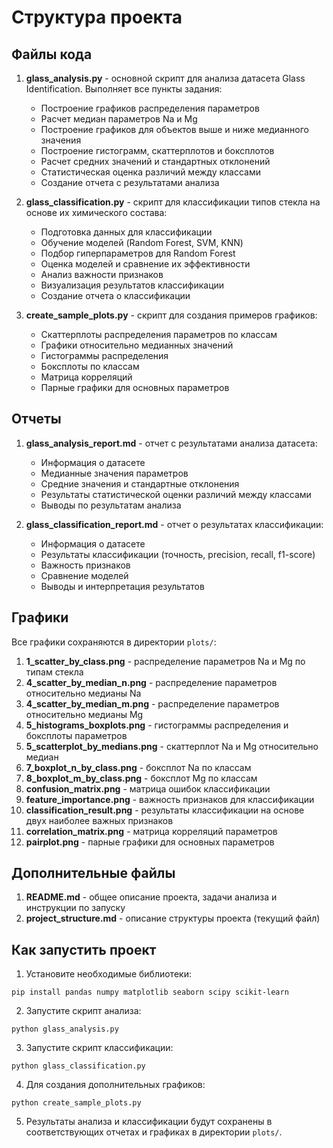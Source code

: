 # Структура проекта

## Файлы кода

1. **glass_analysis.py** - основной скрипт для анализа датасета Glass Identification. Выполняет все пункты задания:
   - Построение графиков распределения параметров
   - Расчет медиан параметров Na и Mg
   - Построение графиков для объектов выше и ниже медианного значения
   - Построение гистограмм, скаттерплотов и боксплотов
   - Расчет средних значений и стандартных отклонений
   - Статистическая оценка различий между классами
   - Создание отчета с результатами анализа

2. **glass_classification.py** - скрипт для классификации типов стекла на основе их химического состава:
   - Подготовка данных для классификации
   - Обучение моделей (Random Forest, SVM, KNN)
   - Подбор гиперпараметров для Random Forest
   - Оценка моделей и сравнение их эффективности
   - Анализ важности признаков
   - Визуализация результатов классификации
   - Создание отчета о классификации

3. **create_sample_plots.py** - скрипт для создания примеров графиков:
   - Скаттерплоты распределения параметров по классам
   - Графики относительно медианных значений
   - Гистограммы распределения
   - Боксплоты по классам
   - Матрица корреляций
   - Парные графики для основных параметров

## Отчеты

1. **glass_analysis_report.md** - отчет с результатами анализа датасета:
   - Информация о датасете
   - Медианные значения параметров
   - Средние значения и стандартные отклонения
   - Результаты статистической оценки различий между классами
   - Выводы по результатам анализа

2. **glass_classification_report.md** - отчет о результатах классификации:
   - Информация о датасете
   - Результаты классификации (точность, precision, recall, f1-score)
   - Важность признаков
   - Сравнение моделей
   - Выводы и интерпретация результатов

## Графики

Все графики сохраняются в директории `plots/`:

1. **1_scatter_by_class.png** - распределение параметров Na и Mg по типам стекла
2. **4_scatter_by_median_n.png** - распределение параметров относительно медианы Na
3. **4_scatter_by_median_m.png** - распределение параметров относительно медианы Mg
4. **5_histograms_boxplots.png** - гистограммы распределения и боксплоты параметров
5. **5_scatterplot_by_medians.png** - скаттерплот Na и Mg относительно медиан
6. **7_boxplot_n_by_class.png** - боксплот Na по классам
7. **8_boxplot_m_by_class.png** - боксплот Mg по классам
8. **confusion_matrix.png** - матрица ошибок классификации
9. **feature_importance.png** - важность признаков для классификации
10. **classification_result.png** - результаты классификации на основе двух наиболее важных признаков
11. **correlation_matrix.png** - матрица корреляций параметров
12. **pairplot.png** - парные графики для основных параметров

## Дополнительные файлы

1. **README.md** - общее описание проекта, задачи анализа и инструкции по запуску
2. **project_structure.md** - описание структуры проекта (текущий файл)

## Как запустить проект

1. Установите необходимые библиотеки:
```
pip install pandas numpy matplotlib seaborn scipy scikit-learn
```

2. Запустите скрипт анализа:
```
python glass_analysis.py
```

3. Запустите скрипт классификации:
```
python glass_classification.py
```

4. Для создания дополнительных графиков:
```
python create_sample_plots.py
```

5. Результаты анализа и классификации будут сохранены в соответствующих отчетах и графиках в директории `plots/`. 
